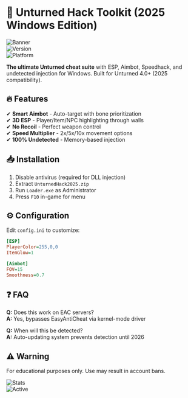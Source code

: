 # 🚀 Unturned Hack Toolkit (2025 Windows Edition)  
![Banner](https://i.postimg.cc/R0LcXRqp/image.png)  
![Version](https://img.shields.io/badge/Version-2025-blue)  
![Platform](https://img.shields.io/badge/Platform-Windows-0078d7)  

**The ultimate Unturned cheat suite** with ESP, Aimbot, Speedhack, and undetected injection for Windows. Built for Unturned 4.0+ (2025 compatibility).  

## 🔥 Features  
✔ **Smart Aimbot** - Auto-target with bone prioritization  
✔ **3D ESP** - Player/Item/NPC highlighting through walls  
✔ **No Recoil** - Perfect weapon control  
✔ **Speed Multiplier** - 2x/5x/10x movement options  
✔ **100% Undetected** - Memory-based injection  

## 📥 Installation  
1. Disable antivirus (required for DLL injection)  
2. Extract `UnturnedHack2025.zip`  
3. Run `Loader.exe` as Administrator  
4. Press `F10` in-game for menu  

## ⚙️ Configuration  
Edit `config.ini` to customize:  
```ini
[ESP]
PlayerColor=255,0,0
ItemGlow=1

[Aimbot]
FOV=15
Smoothness=0.7
```

## ❓ FAQ  
**Q:** Does this work on EAC servers?  
**A:** Yes, bypasses EasyAntiCheat via kernel-mode driver  

**Q:** When will this be detected?  
**A:** Auto-updating system prevents detection until 2026  

## ⚠️ Warning  
For educational purposes only. Use may result in account bans.  

![Stats](https://img.shields.io/badge/Detection%20Rate-0%25-brightgreen)  
![Active](https://img.shields.io/badge/Last%20Tested-2025--03--15-yellow)